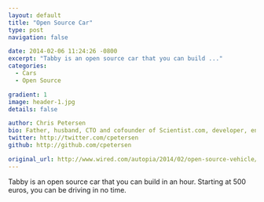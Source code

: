 ```yaml
---
layout: default
title: "Open Source Car"
type: post
navigation: false

date: 2014-02-06 11:24:26 -0800
excerpt: "Tabby is an open source car that you can build ..."
categories:
  - Cars
  - Open Source

gradient: 1
image: header-1.jpg
details: false

author: Chris Petersen
bio: Father, husband, CTO and cofounder of Scientist.com, developer, entrepreneur and technologist.
twitter: http://twitter.com/cpetersen
github: http://github.com/cpetersen

original_url: http://www.wired.com/autopia/2014/02/open-source-vehicle/
---
```



Tabby is an open source car that you can build in an hour. Starting at 500 euros, you can be driving in no time. 
